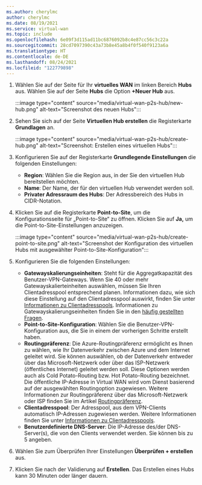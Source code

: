 ```yaml
---
ms.author: cherylmc
author: cherylmc
ms.date: 08/19/2021
ms.service: virtual-wan
ms.topic: include
ms.openlocfilehash: 6e09f3d115ad11bc6876092b8c4e87cc56c3c22a
ms.sourcegitcommit: 28cd7097390c43a73b8e45a8b4f0f540f9123a6a
ms.translationtype: HT
ms.contentlocale: de-DE
ms.lasthandoff: 08/24/2021
ms.locfileid: "122779898"
---
```

1. Wählen Sie auf der Seite für Ihr **virtuelles WAN** im linken Bereich **Hubs** aus. Wählen Sie auf der Seite **Hubs** die Option **+Neuer Hub** aus.

   :::image type="content" source="media/virtual-wan-p2s-hub/new-hub.png" alt-text="Screenshot des neuen Hubs":::

1. Sehen Sie sich auf der Seite **Virtuellen Hub erstellen** die Registerkarte **Grundlagen** an.

   :::image type="content" source="media/virtual-wan-p2s-hub/create-hub.png" alt-text="Screenshot: Erstellen eines virtuellen Hubs":::

1. Konfigurieren Sie auf der Registerkarte **Grundlegende Einstellungen** die folgenden Einstellungen:

   * **Region**: Wählen Sie die Region aus, in der Sie den virtuellen Hub bereitstellen möchten.
   * **Name**: Der Name, der für den virtuellen Hub verwendet werden soll.
   * **Privater Adressraum des Hubs**: Der Adressbereich des Hubs in CIDR-Notation.

1. Klicken Sie auf die Registerkarte **Point-to-Site**, um die Konfigurationsseite für „Point-to-Site“ zu öffnen. Klicken Sie auf **Ja,** um die Point-to-Site-Einstellungen anzuzeigen.

   :::image type="content" source="media/virtual-wan-p2s-hub/create-point-to-site.png" alt-text="Screenshot der Konfiguration des virtuellen Hubs mit ausgewählter Point-to-Site-Konfiguration":::

1. Konfigurieren Sie die folgenden Einstellungen:

   * **Gatewayskalierungseinheiten**: Steht für die Aggregatkapazität des Benutzer-VPN-Gateways. Wenn Sie 40 oder mehr Gatewayskalierteinheiten auswählen, müssen Sie Ihren Clientadresspool entsprechend planen. Informationen dazu, wie sich diese Einstellung auf den Clientadresspool auswirkt, finden Sie unter [Informationen zu Clientadresspools](../articles/virtual-wan/about-client-address-pools.md). Informationen zu Gatewayskalierungseinheiten finden Sie in den [häufig gestellten Fragen](../articles/virtual-wan/virtual-wan-faq.md#for-user-vpn-point-to-site--how-many-clients-are-supported).
   * **Point-to-Site-Konfiguration**: Wählen Sie die Benutzer-VPN-Konfiguration aus, die Sie in einem der vorherigen Schritte erstellt haben.
   * **Routingpräferenz**: Die Azure-Routingpräferenz ermöglicht es Ihnen zu wählen, wie Ihr Datenverkehr zwischen Azure und dem Internet geleitet wird. Sie können auswählen, ob der Datenverkehr entweder über das Microsoft-Netzwerk oder über das ISP-Netzwerk (öffentliches Internet) geleitet werden soll. Diese Optionen werden auch als Cold Potato-Routing bzw. Hot Potato-Routing bezeichnet. Die öffentliche IP-Adresse in Virtual WAN wird vom Dienst basierend auf der ausgewählten Routingoption zugewiesen. Weitere Informationen zur Routingpräferenz über das Microsoft-Netzwerk oder ISP finden Sie im Artikel [Routingpräferenz](../articles/virtual-network/routing-preference-overview.md).
   * **Clientadresspool**: Der Adresspool, aus dem VPN-Clients automatisch IP-Adressen zugewiesen werden. Weitere Informationen finden Sie unter [Informationen zu Clientadresspools](../articles/virtual-wan/about-client-address-pools.md).
   * **Benutzerdefinierte DNS-Server**: Die IP-Adresse des/der DNS-Server(s), die von den Clients verwendet werden. Sie können bis zu 5 angeben.

1. Wählen Sie zum Überprüfen Ihrer Einstellungen **Überprüfen + erstellen** aus.

1. Klicken Sie nach der Validierung auf **Erstellen**. Das Erstellen eines Hubs kann 30 Minuten oder länger dauern.